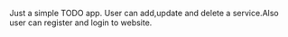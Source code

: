Just a simple TODO app. User can add,update and delete a service.Also user can register and login to website.
